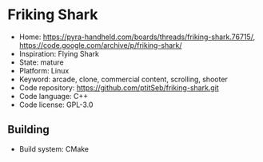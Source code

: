 # Friking Shark

- Home: https://pyra-handheld.com/boards/threads/friking-shark.76715/, https://code.google.com/archive/p/friking-shark/
- Inspiration: Flying Shark
- State: mature
- Platform: Linux
- Keyword: arcade, clone, commercial content, scrolling, shooter
- Code repository: https://github.com/ptitSeb/friking-shark.git
- Code language: C++
- Code license: GPL-3.0

## Building

- Build system: CMake
